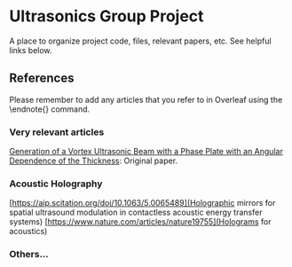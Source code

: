 # Ultrasonics Group Project
A place to organize project code, files, relevant papers, etc. See helpful links below.
 
## References

Please remember to add any articles that you refer to in Overleaf using the \endnote{} command.

### Very relevant articles 

[Generation of a Vortex Ultrasonic Beam with a Phase Plate with an Angular Dependence of the Thickness](http://limu.msu.ru/sites/default/files/mosc_univ_phys_bulletin_v72n1_2017_terzi_vortex_beams.pdf): Original paper.

### Acoustic Holography
[https://aip.scitation.org/doi/10.1063/5.0065489](Holographic mirrors for spatial ultrasound modulation in contactless acoustic energy transfer systems)
[https://www.nature.com/articles/nature19755](Holograms for acoustics)

### Others...




